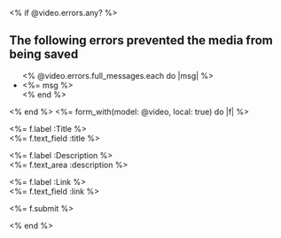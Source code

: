 <% if @video.errors.any? %> 
  <h2>The following errors prevented the media from being saved</h2> 
  <ul> 
    <% @video.errors.full_messages.each do |msg| %> 
      <li><%= msg %></li> 
    <% end %> 
  </ul>
<% end %>
<%= form_with(model: @video, local: true) do |f| %>
  <p> 
    <%= f.label :Title %><br/> 
    <%= f.text_field :title %>
  </p>
  <p>
    <%= f.label :Description %><br/> 
    <%= f.text_area :description %> 
  </p>
  <p>
    <%= f.label :Link %><br/> 
    <%= f.text_field :link %> 
  </p>
  <p>
    <%= f.submit %> 
  </p>
<% end %>






